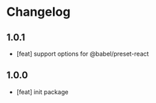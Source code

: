 # Changelog

## 1.0.1

- [feat] support options for @babel/preset-react

## 1.0.0

- [feat] init package